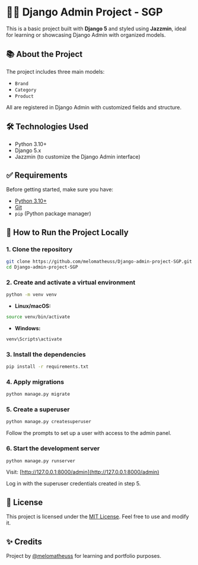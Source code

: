 # 🧑‍💻 Django Admin Project - SGP

This is a basic project built with **Django 5** and styled using **Jazzmin**, ideal for learning or showcasing Django Admin with organized models.

## 📚 About the Project

The project includes three main models:

- `Brand`
- `Category`
- `Product`

All are registered in Django Admin with customized fields and structure.

## 🛠 Technologies Used

- Python 3.10+
- Django 5.x
- Jazzmin (to customize the Django Admin interface)

## ✅ Requirements

Before getting started, make sure you have:

- [Python 3.10+](https://www.python.org/downloads/)
- [Git](https://git-scm.com/)
- `pip` (Python package manager)

## 🚀 How to Run the Project Locally

### 1. Clone the repository

```bash
git clone https://github.com/melomatheuss/Django-admin-project-SGP.git
cd Django-admin-project-SGP
```

### 2. Create and activate a virtual environment

```bash
python -m venv venv
```

- **Linux/macOS:**

```bash
source venv/bin/activate
```

- **Windows:**

```bash
venv\Scripts\activate
```

### 3. Install the dependencies

```bash
pip install -r requirements.txt
```

### 4. Apply migrations

```bash
python manage.py migrate
```

### 5. Create a superuser

```bash
python manage.py createsuperuser
```

Follow the prompts to set up a user with access to the admin panel.

### 6. Start the development server

```bash
python manage.py runserver
```

Visit: [http://127.0.0.1:8000/admin](http://127.0.0.1:8000/admin)

Log in with the superuser credentials created in step 5.

## 🧾 License

This project is licensed under the [MIT License](LICENSE). Feel free to use and modify it.

## ✨ Credits

Project by [@melomatheuss](https://github.com/melomatheuss) for learning and portfolio purposes.
